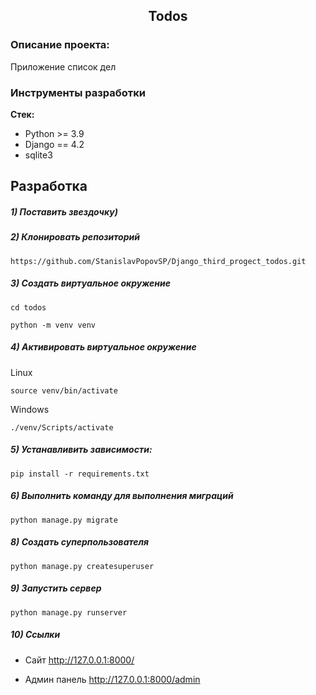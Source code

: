 <h2 align="center">Todos</h2>


### Описание проекта:
Приложение список дел


### Инструменты разработки

**Стек:**
- Python >= 3.9
- Django == 4.2
- sqlite3

## Разработка

##### 1) Поставить звездочку)

##### 2) Клонировать репозиторий

    https://github.com/StanislavPopovSP/Django_third_progect_todos.git

##### 3) Создать виртуальное окружение

    cd todos

    python -m venv venv

##### 4) Активировать виртуальное окружение

Linux

    source venv/bin/activate

Windows

    ./venv/Scripts/activate

##### 5) Устанавливить зависимости:

    pip install -r requirements.txt

##### 6) Выполнить команду для выполнения миграций

    python manage.py migrate

##### 8) Создать суперпользователя

    python manage.py createsuperuser

##### 9) Запустить сервер

    python manage.py runserver

##### 10) Ссылки

- Сайт http://127.0.0.1:8000/

- Админ панель http://127.0.0.1:8000/admin
